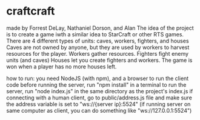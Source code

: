 # craftcraft

made by Forrest DeLay, Nathaniel Dorson, and Alan
The idea of the project is to create a game iwth a similar idea to StarCraft or other RTS games.
There are 4 different types of units: caves, workers, fighters, and houses
Caves are not owned by anyone, but they are used by workers to harvest resources for the player.
Workers gather resources. Fighters fight enemy units (and caves)
Houses let you create fighters and workers.
The game is won when a player has no more houses left.

how to run:
you need NodeJS (with npm), and a browser to run the client code
before running the server, run "npm install" in a terminal
to run the server, run "node index.js" in the same directory as the project's index.js
if connecting with a human client, go to public/address.js file and make sure the address variable is set to "ws://{server ip}:5524" (if running server on same computer as client, you can do something like "ws://127.0.0.1:5524")
